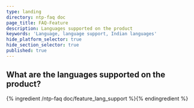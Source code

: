 ```yaml
---
type: landing
directory: ntp-faq doc
page_title: FAQ-Feature
description: Languages supported on the product
keywords: 'Language, language support, Indian languages'
hide_platform_selector: true
hide_section_selector: true
published: true
---
```


## What are the languages supported on the product?

{% ingredient /ntp-faq doc/feature_lang_support %}{% endingredient %}
